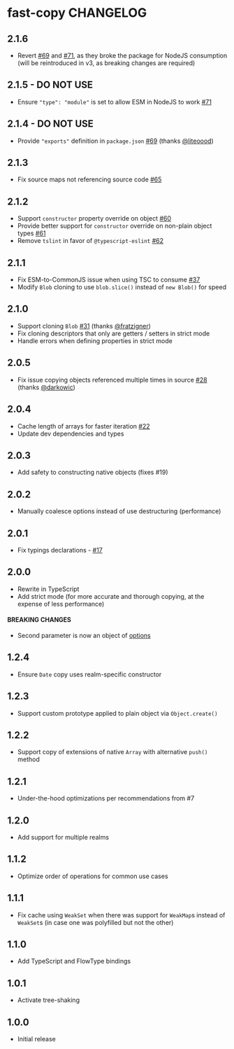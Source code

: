 # fast-copy CHANGELOG

## 2.1.6

- Revert [#69](https://github.com/planttheidea/fast-copy/pull/69) and [#71](https://github.com/planttheidea/fast-copy/pull/71), as they broke the package for NodeJS consumption (will be reintroduced in v3, as breaking changes are required)

## 2.1.5 - DO NOT USE

- Ensure `"type": "module"` is set to allow ESM in NodeJS to work [#71](https://github.com/planttheidea/fast-copy/pull/71)

## 2.1.4 - DO NOT USE

- Provide `"exports"` definition in `package.json` [#69](https://github.com/planttheidea/fast-copy/pull/69) (thanks [@liteoood](https://github.com/ilteoood))

## 2.1.3

- Fix source maps not referencing source code [#65](https://github.com/planttheidea/fast-copy/pull/65)

## 2.1.2

- Support `constructor` property override on object [#60](https://github.com/planttheidea/fast-copy/pull/60)
- Provide better support for `constructor` override on non-plain object types [#61](https://github.com/planttheidea/fast-copy/pull/61)
- Remove `tslint` in favor of `@typescript-eslint` [#62](https://github.com/planttheidea/fast-copy/pull/62)

## 2.1.1

- Fix ESM-to-CommonJS issue when using TSC to consume [#37](https://github.com/planttheidea/fast-copy/issues/37)
- Modify `Blob` cloning to use `blob.slice()` instead of `new Blob()` for speed

## 2.1.0

- Support cloning `Blob` [#31](https://github.com/planttheidea/fast-copy/pull/31) (thanks [@fratzigner](https://github.com/fratzinger))
- Fix cloning descriptors that only are getters / setters in strict mode
- Handle errors when defining properties in strict mode

## 2.0.5

- Fix issue copying objects referenced multiple times in source [#28](https://github.com/planttheidea/fast-copy/pull/28) (thanks [@darkowic](https://github.com/darkowic))

## 2.0.4

- Cache length of arrays for faster iteration [#22](https://github.com/planttheidea/fast-copy/pull/22)
- Update dev dependencies and types

## 2.0.3

- Add safety to constructing native objects (fixes #19)

## 2.0.2

- Manually coalesce options instead of use destructuring (performance)

## 2.0.1

- Fix typings declarations - [#17](https://github.com/planttheidea/fast-copy/pull/17)

## 2.0.0

- Rewrite in TypeScript
- Add strict mode (for more accurate and thorough copying, at the expense of less performance)

#### BREAKING CHANGES

- Second parameter is now an object of [options](README.md#options)

## 1.2.4

- Ensure `Date` copy uses realm-specific constructor

## 1.2.3

- Support custom prototype applied to plain object via `Object.create()`

## 1.2.2

- Support copy of extensions of native `Array` with alternative `push()` method

## 1.2.1

- Under-the-hood optimizations per recommendations from #7

## 1.2.0

- Add support for multiple realms

## 1.1.2

- Optimize order of operations for common use cases

## 1.1.1

- Fix cache using `WeakSet` when there was support for `WeakMap`s instead of `WeakSet`s (in case one was polyfilled but not the other)

## 1.1.0

- Add TypeScript and FlowType bindings

## 1.0.1

- Activate tree-shaking

## 1.0.0

- Initial release
